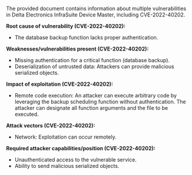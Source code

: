 The provided document contains information about multiple vulnerabilities in Delta Electronics InfraSuite Device Master, including CVE-2022-40202.

**Root cause of vulnerability (CVE-2022-40202):**
- The database backup function lacks proper authentication.

**Weaknesses/vulnerabilities present (CVE-2022-40202):**
- Missing authentication for a critical function (database backup).
- Deserialization of untrusted data: Attackers can provide malicious serialized objects.

**Impact of exploitation (CVE-2022-40202):**
- Remote code execution: An attacker can execute arbitrary code by leveraging the backup scheduling function without authentication. The attacker can designate all function arguments and the file to be executed.

**Attack vectors (CVE-2022-40202):**
- Network: Exploitation can occur remotely.

**Required attacker capabilities/position (CVE-2022-40202):**
- Unauthenticated access to the vulnerable service.
- Ability to send malicious serialized objects.